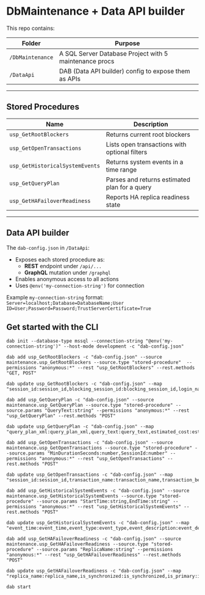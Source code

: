 # DbMaintenance + Data API builder

This repo contains:

| Folder         | Purpose                                                  |
|----------------|----------------------------------------------------------|
| `/DbMaintenance` | A SQL Server Database Project with 5 maintenance procs |
| `/DataApi`       | DAB (Data API builder) config to expose them as APIs   |

---

## Stored Procedures

| Name                           | Description                                      |
|--------------------------------|--------------------------------------------------|
| `usp_GetRootBlockers`          | Returns current root blockers                   |
| `usp_GetOpenTransactions`      | Lists open transactions with optional filters   |
| `usp_GetHistoricalSystemEvents`| Returns system events in a time range           |
| `usp_GetQueryPlan`             | Parses and returns estimated plan for a query   |
| `usp_GetHAFailoverReadiness`   | Reports HA replica readiness state              |

---

## Data API builder

The `dab-config.json` in `/DataApi`:

- Exposes each stored procedure as:
  - **REST** endpoint under `/api/...`
  - **GraphQL** mutation under `/graphql`
- Enables anonymous access to all actions
- Uses `@env('my-connection-string')` for connection

Example `my-connection-string` format:
`Server=localhost;Database=DatabaseName;User ID=User;Password=Password;TrustServerCertificate=True`

## Get started with the CLI

```text
dab init --database-type mssql --connection-string "@env('my-connection-string')" --host-mode development -c "dab-config.json"

dab add usp_GetRootBlockers -c "dab-config.json" --source maintenance.usp_GetRootBlockers --source.type "stored-procedure"  --permissions "anonymous:*" --rest "usp_GetRootBlockers" --rest.methods "GET, POST"

dab update usp_GetRootBlockers -c "dab-config.json" --map "session_id:session_id,blocking_session_id:blocking_session_id,login_name:login_name,program_name:program_name,login_time:login_time"

dab add usp_GetQueryPlan -c "dab-config.json" --source maintenance.usp_GetQueryPlan --source.type "stored-procedure" --source.params "QueryText:string" --permissions "anonymous:*" --rest "usp_GetQueryPlan" --rest.methods "POST"

dab update usp_GetQueryPlan -c "dab-config.json" --map "query_plan_xml:query_plan_xml,query_text:query_text,estimated_cost:estimated_cost"

dab add usp_GetOpenTransactions -c "dab-config.json" --source maintenance.usp_GetOpenTransactions --source.type "stored-procedure" --source.params "MinDurationSeconds:number,SessionId:number" --permissions "anonymous:*" --rest "usp_GetOpenTransactions" --rest.methods "POST"

dab update usp_GetOpenTransactions -c "dab-config.json" --map "session_id:session_id,transaction_name:transaction_name,transaction_begin_time:transaction_begin_time,transaction_state:transaction_state,transaction_log_space_used_mb:transaction_log_space_used_mb"

dab add usp_GetHistoricalSystemEvents -c "dab-config.json" --source maintenance.usp_GetHistoricalSystemEvents --source.type "stored-procedure" --source.params "StartTime:string,EndTime:string" --permissions "anonymous:*" --rest "usp_GetHistoricalSystemEvents" --rest.methods "POST"

dab update usp_GetHistoricalSystemEvents -c "dab-config.json" --map "event_time:event_time,event_type:event_type,event_description:event_description"

dab add usp_GetHAFailoverReadiness -c "dab-config.json" --source maintenance.usp_GetHAFailoverReadiness --source.type "stored-procedure" --source.params "ReplicaName:string" --permissions "anonymous:*" --rest "usp_GetHAFailoverReadiness" --rest.methods "POST"

dab update usp_GetHAFailoverReadiness -c "dab-config.json" --map "replica_name:replica_name,is_synchronized:is_synchronized,is_primary:is_primary,failover_readiness_state:failover_readiness_state"      

dab start
```